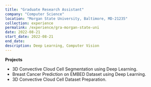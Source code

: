 ```yaml
---
title: "Graduate Research Assistant"
company: "Computer Science"
location: "Morgan State University, Baltimore, MD-21235"
collection: experience
permalink: /experience/gra-morgan-state-uni
date: 2022-08-21
start_date: 2022-08-21
end_date:
description: Deep Learning, Computer Vision
---
```

**Projects**
* 3D Convective Cloud Cell Segmentation using Deep Learning.
* Breast Cancer Prediction on EMBED Dataset using Deep Learning. 
* 3D Convective Cloud Cell Dataset Preparation.
